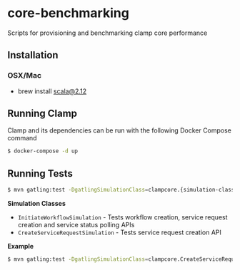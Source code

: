 # core-benchmarking
Scripts for provisioning and benchmarking clamp core performance


## Installation

### OSX/Mac

* brew install scala@2.12

## Running Clamp
Clamp and its dependencies can be run with the following Docker Compose command

```bash
$ docker-compose -d up
```

## Running Tests

```bash
$ mvn gatling:test -DgatlingSimulationClass=clampcore.{simulation-class-name} -D{arg-name}={arg-value}
```

**Simulation Classes**
- `InitiateWorkflowSimulation` - Tests workflow creation, service request creation and service status polling APIs
- `CreateServiceRequestSimulation` - Tests service request creation API

**Example**
```bash
$ mvn gatling:test -DgatlingSimulationClass=clampcore.CreateServiceRequestSimulation -DmaxRPS=500 -DdurationSeconds=120 -DmaxDurationSeconds=300
```